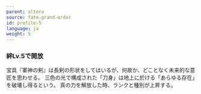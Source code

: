 ```yaml
---
parent: altera
source: fate-grand-order
id: profile-5
language: ja
weight: 5
---
```


### 絆Lv.5で開放

宝具『軍神の剣』は長剣の形状をしてはいるが、何故か、どことなく未来的な意匠を思わせる。
三色の光で構成された「刀身」は地上に於ける「あらゆる存在」を破壊し得るという。
真の力を解放した時、ランクと種別が上昇する。
